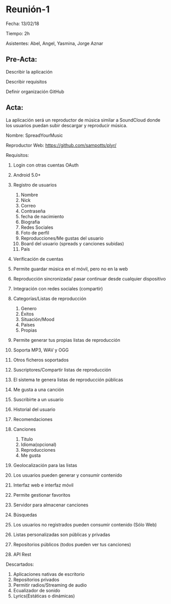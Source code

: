 # Reunión-1

Fecha: 13/02/18

Tiempo: 2h

Asistentes: Abel, Angel, Yasmina, Jorge Aznar

## Pre-Acta:

Describir la aplicación

Describir requisitos

Definir organización GitHub

## Acta:

La aplicación será un reproductor de música similar a SoundCloud donde los usuarios puedan subir descargar y reproducir música.

Nombre: SpreadYourMusic

Reproductor Web: https://github.com/sampotts/plyr/

Requisitos:

1. Login con otras cuentas OAuth
1. Android 5.0+
1. Registro de usuarios
   1. Nombre
   1. Nick
   1. Correo
   1. Contraseña
   1. fecha de nacimiento
   1. Biografia
   1. Redes Sociales
   1. Foto de perfil
   1. Reproducciones/Me gustas del usuario
   1. Board del usuario (spreads y canciones subidas)
   1. País
1. Verificación de cuentas
1. Permite guardar música en el móvil, pero no en la web
1. Reproducción sincronizada/ pasar continuar desde cualquier dispositivo
1. Integración con redes sociales (compartir)
1. Categorías/Listas de reproducción
   1. Genero
   1. Éxitos
   1. Situación/Mood
   1. Países
   1. Propias
1. Permite generar tus propias listas de reproducción
1. Soporta MP3, WAV y OGG
1. Otros ficheros soportados
1. Suscriptores/Compartir listas de reproducción
1. El sistema te genera listas de reproducción públicas
1. Me gusta a una canción
1. Suscribirte a un usuario
1. Historial del usuario
1. Recomendaciones
1. Canciones
   1. Titulo
   1. Idioma(opcional)
   1. Reproducciones
   1. Me gusta
1. Geolocalización para las listas
1. Los usuarios pueden generar y consumir contenido
1. Interfaz web e interfaz móvil
1. Permite gestionar favoritos
1. Servidor para almacenar canciones
1. Búsquedas
1. Los usuarios no registrados pueden consumir contenido (Sólo Web)
1. Listas personalizadas son públicas y privadas
1. Repositorios públicos (todos pueden ver tus canciones)

1. API Rest




Descartados:

1. Aplicaciones nativas de escritorio
1. Repositorios privados
1. Permitir radios/Streaming de audio
1. Ecualizador de sonido
1. Lyrics(Estáticas o dinámicas)

